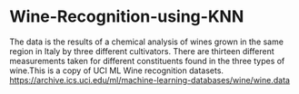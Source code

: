 # Wine-Recognition-using-KNN
The data is the results of a chemical analysis of wines grown in the same region in Italy by three different cultivators. There are thirteen different measurements taken for different constituents found in the three types of wine.This is a copy of UCI ML Wine recognition datasets. https://archive.ics.uci.edu/ml/machine-learning-databases/wine/wine.data
